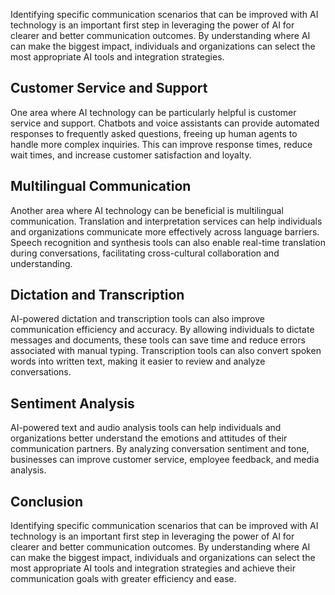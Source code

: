 

Identifying specific communication scenarios that can be improved with AI technology is an important first step in leveraging the power of AI for clearer and better communication outcomes. By understanding where AI can make the biggest impact, individuals and organizations can select the most appropriate AI tools and integration strategies.

Customer Service and Support
----------------------------

One area where AI technology can be particularly helpful is customer service and support. Chatbots and voice assistants can provide automated responses to frequently asked questions, freeing up human agents to handle more complex inquiries. This can improve response times, reduce wait times, and increase customer satisfaction and loyalty.

Multilingual Communication
--------------------------

Another area where AI technology can be beneficial is multilingual communication. Translation and interpretation services can help individuals and organizations communicate more effectively across language barriers. Speech recognition and synthesis tools can also enable real-time translation during conversations, facilitating cross-cultural collaboration and understanding.

Dictation and Transcription
---------------------------

AI-powered dictation and transcription tools can also improve communication efficiency and accuracy. By allowing individuals to dictate messages and documents, these tools can save time and reduce errors associated with manual typing. Transcription tools can also convert spoken words into written text, making it easier to review and analyze conversations.

Sentiment Analysis
------------------

AI-powered text and audio analysis tools can help individuals and organizations better understand the emotions and attitudes of their communication partners. By analyzing conversation sentiment and tone, businesses can improve customer service, employee feedback, and media analysis.

Conclusion
----------

Identifying specific communication scenarios that can be improved with AI technology is an important first step in leveraging the power of AI for clearer and better communication outcomes. By understanding where AI can make the biggest impact, individuals and organizations can select the most appropriate AI tools and integration strategies and achieve their communication goals with greater efficiency and ease.
